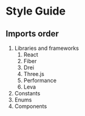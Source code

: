 # Style Guide

## Imports order

1. Libraries and frameworks
   1. React
   1. Fiber
   1. Drei
   1. Three.js
   1. Performance
   1. Leva
1. Constants
1. Enums
1. Components

